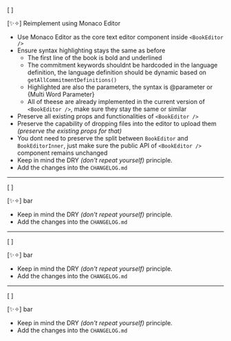 [ ]

[✨✧] Reimplement <BookEditor/> using Monaco Editor

-   Use Monaco Editor as the core text editor component inside `<BookEditor />`
-   Ensure syntax highlighting stays the same as before
    -   The first line of the book is bold and underlined
    -   The commitment keywords shouldnt be hardcoded in the language definition, the language definition should be dynamic based on `getAllCommitmentDefinitions()`
    -   Highlighted are also the parameters, the syntax is @parameter or {Multi Word Parameter}
    -   All of theese are already implemented in the current version of `<BookEditor />`, make sure they stay the same or similar
-   Preserve all existing props and functionalities of `<BookEditor />`
-   Preserve the capability of dropping files into the editor to upload them _(preserve the existing props for that)_
-   You dont need to preserve the split between `BookEditor` and `BookEditorInner`, just make sure the public API of `<BookEditor />` component remains unchanged
-   Keep in mind the DRY _(don't repeat yourself)_ principle.
-   Add the changes into the `CHANGELOG.md`

---

[ ]

[✨✧] bar

-   Keep in mind the DRY _(don't repeat yourself)_ principle.
-   Add the changes into the `CHANGELOG.md`

---

[ ]

[✨✧] bar

-   Keep in mind the DRY _(don't repeat yourself)_ principle.
-   Add the changes into the `CHANGELOG.md`

---

[ ]

[✨✧] bar

-   Keep in mind the DRY _(don't repeat yourself)_ principle.
-   Add the changes into the `CHANGELOG.md`
